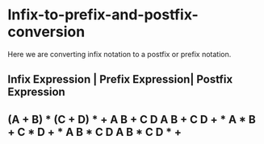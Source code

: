 # Infix-to-prefix-and-postfix-conversion
Here we are converting infix notation to a postfix or prefix notation.

Infix Expression |	  Prefix Expression|	  Postfix Expression
---------------------------------------------------------------
(A + B) * (C + D)	     * + A B + C D	        A B + C D + *
A * B + C * D	         + * A B * C D	        A B * C D * +
---------------------------------------------------------------
